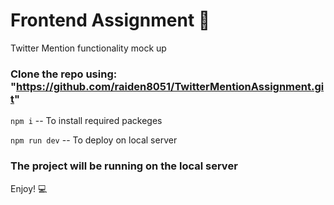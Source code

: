 # Frontend Assignment 🚀

Twitter Mention functionality mock up

### Clone the repo using: "https://github.com/raiden8051/TwitterMentionAssignment.git"

`npm i` -- To install required packeges

`npm run dev` -- To deploy on local server

### The project will be running on the local server

Enjoy! 💻
